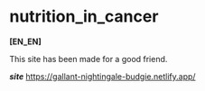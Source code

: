 # nutrition_in_cancer

**[EN_EN]**

This site has been made for a good friend.

***site***
https://gallant-nightingale-budgie.netlify.app/


